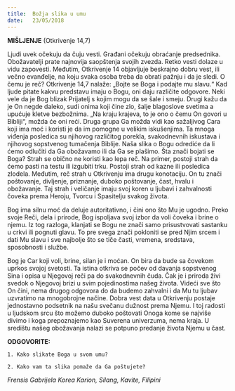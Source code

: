 ```yaml
---
title:  Božja slika u umu
date:   23/05/2018
---
```


**MIŠLJENJE** (Otkrivenje 14,7)

Ljudi uvek očekuju da čuju vesti. Građani očekuju obraćanje predsednika. Obožavatelji prate najnovija saopštenja svojih zvezda. Retko vesti dolaze u vidu zapovesti. Međutim, Otkrivenje 14 objavljuje beskrajno dobru vest, ili večno evanđelje, na koju svaka osoba treba da obrati pažnju i da je sledi. O čemu je reč? Otkrivenje 14,7 nalaže: „Bojte se Boga i podajte mu slavu.“
Kad ljude pitate kakvu predstavu imaju o Bogu, oni daju različite odgovore. Neki vele da je Bog blizak Prijatelj s kojim mogu da se šale i smeju. Drugi kažu da je On negde daleko, sudi onima koji čine zlo, šalje blagoslove svetima a upućuje kletve bezbožnima. „Na kraju krajeva, to je ono o čemu On govori u Bibliji“, možda će oni reći. Druga grupa Ga možda vidi kao sažaljivog Cara koji ima moć i koristi je da im pomogne u velikim iskušenjima. Ta mnoga viđenja posledica su njihovog različitog porekla, svakodnevnih iskustava i njihovog sopstvenog tumačenja Biblije. Naša slika o Bogu odrediće da li ćemo odlučiti da Ga obožavamo ili da Ga se plašimo.
Šta znači bojati se Boga? Strah  se obično ne koristi kao lepa reč. Na primer, postoji strah da ćemo pasti na testu ili izgubiti trku. Postoji strah od kazne ili posledica zlodela. Međutim, reč strah u Otkrivenju ima drugu konotaciju. On tu znači poštovanje, divljenje, priznanje, duboko poštovanje, čast, hvalu i obožavanje. Taj strah i veličanje imaju svoj koren u ljubavi i zahvalnosti čoveka prema Heroju, Tvorcu i Spasitelju svakog života.

Bog ima silnu moć da deluje autoritativno, i čini ono što Mu je ugodno. Preko svoje Reči, dela i prirode, Bog ispoljava svoj izbor da voli čoveka i brine o njemu. Iz tog razloga, klanjati se Bogu ne znači samo prisustvovati sastanku u crkvi ili pognuti glavu. To pre svega znači pokloniti se pred Njim srcem i dati Mu slavu i sve najbolje što se tiče časti, vremena, sredstava, sposobnosti i službe.

Bog je Car koji voli, brine, silan je i moćan. On bira da bude sa čovekom uprkos svojoj svetosti. Ta istina otkriva se počev od davanja sopstvenog Sina i opisa u Njegovoj reči pa do svakodnevnih čuda. Čak je i priroda živi svedok o Njegovoj brizi u svim pojedinostima našeg života. Videći sve što On čini, nema drugog odgovora do da budemo zahvalni i da Mu tu ljubav uzvratimo na mnogobrojne načine. Dobra vest data u Otkrivenju postaje jednostavno podsetnik na našu svečanu dužnost prema Njemu. I toj radosti u ljudskom srcu što možemo duboko poštovati Onoga kome se najviše divimo i koga prepoznajemo kao Suverena univerzuma, nema kraja. U središtu našeg obožavanja nalazi se potpuno predanje života Njemu u čast.

**ODGOVORITE:**

`1.	Kako slikate Boga u svom umu?`

`2.	Kako vam ta slika pomaže da Ga poštujete?`

*Frensis Gabrijela Korea Karion, Silang, Kavite, Filipini*
